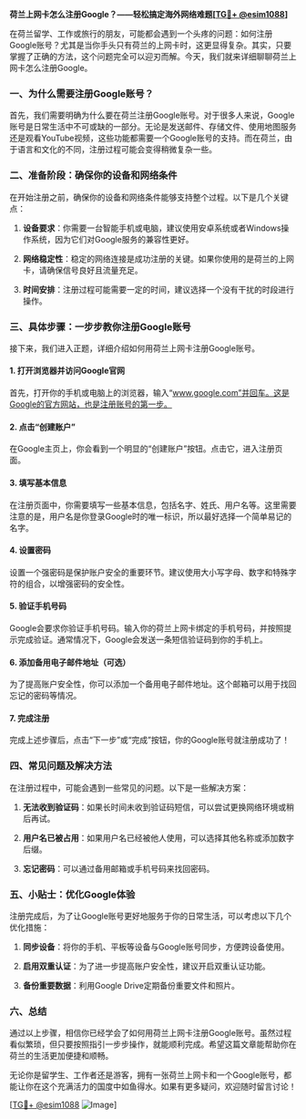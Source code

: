 **荷兰上网卡怎么注册Google？——轻松搞定海外网络难题[[TG💪+ @esim1088](https://t.me/s/esim1088)]**

在荷兰留学、工作或旅行的朋友，可能都会遇到一个头疼的问题：如何注册Google账号？尤其是当你手头只有荷兰的上网卡时，这更显得复杂。其实，只要掌握了正确的方法，这个问题完全可以迎刃而解。今天，我们就来详细聊聊荷兰上网卡怎么注册Google。

### 一、为什么需要注册Google账号？

首先，我们需要明确为什么要在荷兰注册Google账号。对于很多人来说，Google账号是日常生活中不可或缺的一部分。无论是发送邮件、存储文件、使用地图服务还是观看YouTube视频，这些功能都需要一个Google账号的支持。而在荷兰，由于语言和文化的不同，注册过程可能会变得稍微复杂一些。

### 二、准备阶段：确保你的设备和网络条件

在开始注册之前，确保你的设备和网络条件能够支持整个过程。以下是几个关键点：

1. **设备要求**：你需要一台智能手机或电脑，建议使用安卓系统或者Windows操作系统，因为它们对Google服务的兼容性更好。
   
2. **网络稳定性**：稳定的网络连接是成功注册的关键。如果你使用的是荷兰的上网卡，请确保信号良好且流量充足。

3. **时间安排**：注册过程可能需要一定的时间，建议选择一个没有干扰的时段进行操作。

### 三、具体步骤：一步步教你注册Google账号

接下来，我们进入正题，详细介绍如何用荷兰上网卡注册Google账号。

#### 1. 打开浏览器并访问Google官网

首先，打开你的手机或电脑上的浏览器，输入“www.google.com”并回车。这是Google的官方网站，也是注册账号的第一步。

#### 2. 点击“创建账户”

在Google主页上，你会看到一个明显的“创建账户”按钮。点击它，进入注册页面。

#### 3. 填写基本信息

在注册页面中，你需要填写一些基本信息，包括名字、姓氏、用户名等。这里需要注意的是，用户名是你登录Google时的唯一标识，所以最好选择一个简单易记的名字。

#### 4. 设置密码

设置一个强密码是保护账户安全的重要环节。建议使用大小写字母、数字和特殊字符的组合，以增强密码的安全性。

#### 5. 验证手机号码

Google会要求你验证手机号码。输入你的荷兰上网卡绑定的手机号码，并按照提示完成验证。通常情况下，Google会发送一条短信验证码到你的手机上。

#### 6. 添加备用电子邮件地址（可选）

为了提高账户安全性，你可以添加一个备用电子邮件地址。这个邮箱可以用于找回忘记的密码等情况。

#### 7. 完成注册

完成上述步骤后，点击“下一步”或“完成”按钮，你的Google账号就注册成功了！

### 四、常见问题及解决方法

在注册过程中，可能会遇到一些常见的问题。以下是一些解决方案：

1. **无法收到验证码**：如果长时间未收到验证码短信，可以尝试更换网络环境或稍后再试。

2. **用户名已被占用**：如果用户名已经被他人使用，可以选择其他名称或添加数字后缀。

3. **忘记密码**：可以通过备用邮箱或手机号码来找回密码。

### 五、小贴士：优化Google体验

注册完成后，为了让Google账号更好地服务于你的日常生活，可以考虑以下几个优化措施：

1. **同步设备**：将你的手机、平板等设备与Google账号同步，方便跨设备使用。

2. **启用双重认证**：为了进一步提高账户安全性，建议开启双重认证功能。

3. **备份重要数据**：利用Google Drive定期备份重要文件和照片。

### 六、总结

通过以上步骤，相信你已经学会了如何用荷兰上网卡注册Google账号。虽然过程看似繁琐，但只要按照指引一步步操作，就能顺利完成。希望这篇文章能帮助你在荷兰的生活更加便捷和顺畅。

无论你是留学生、工作者还是游客，拥有一张荷兰上网卡和一个Google账号，都能让你在这个充满活力的国度中如鱼得水。如果有更多疑问，欢迎随时留言讨论！

[[TG💪+ @esim1088](https://t.me/s/esim1088) ![Image](https://i.postimg.cc/4NQfJmqS/Snipaste-2025-05-13-00-14-12.png)]
